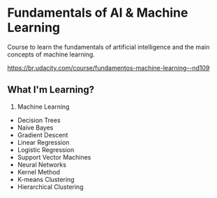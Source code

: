 # Fundamentals of AI & Machine Learning
 Course to learn the fundamentals of artificial intelligence and the main concepts of machine learning.
 
 https://br.udacity.com/course/fundamentos-machine-learning--nd109

## What I'm Learning?

1. Machine Learning
- Decision Trees
- Naive Bayes
- Gradient Descent
- Linear Regression
- Logistic Regression
- Support Vector Machines
- Neural Networks
- Kernel Method
- K-means Clustering
- Hierarchical Clustering